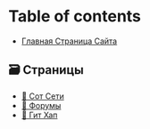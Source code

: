 # Table of contents

* [Главная Страница  Сайта](README.md)

## 🗃️ Страницы&#x20;

* [📱 Сот Сети](stranicy/sot-seti.md)
* [📰 Форумы ](stranicy/forumy.md)
* [📌 Гит Хап](stranicy/git-khap.md)

